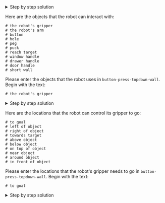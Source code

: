 

<details>
  <summary>Step by step solution</summary>
  <ol>
    <li><code># button-press-topdown-wall: push the button down from above with a short wall in the way
def button_press_topdown_wall(robot):</code></li>
    <li><code># Steps:
    #  1. Line up the gripper as viewed from above
    #  2. Push down on the button from the top
    # Because this is "topdown", we just need to line up the gripper from above.
    # Line up the robot's gripper from above.
    if check("the robot's gripper is not vertically aligned with button"):
        robot.put("gripper above button")
    # Now that the gripper is lined up, just push down on the button.
    if check("the robot's gripper is vertically aligned with button"):
        robot.push("down on button")</code></li>
  </ol>
</details>

Here are the objects that the robot can interact with:

```
# the robot's gripper
# the robot's arm
# button
# hole
# peg
# puck
# reach target
# window handle
# drawer handle
# door handle
# short wall
```

Please enter the objects that the robot uses in `button-press-topdown-wall`.
Begin with the text:

```
# the robot's gripper
```

<details>
  <summary>Step by step solution</summary>
  <ol>
    <li><code># the robot's gripper
# button</code></li>
    <li><code># the robot's gripper
# short wall</code></li>
    <li><code># the robot's gripper
# button
# short wall</code></li>
  </ol>
</details>

Here are the locations that the robot can control its gripper to go:

```
# to goal
# left of object
# right of object
# towards target
# above object
# below object
# on top of object
# near object
# around object
# in front of object
```

Please enter the locations that the robot's gripper needs to go in `button-press-topdown-wall`.
Begin with the text:

```
# to goal
```

<details>
  <summary>Step by step solution</summary>
  <ol>
    <li><code># to goal